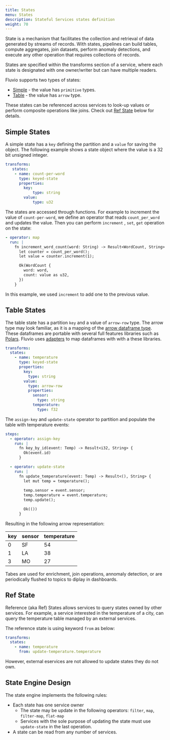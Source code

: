 ```yaml
---
title: States
menu: States
description: Stateful Services states definition
weight: 70
---
```


State is a mechanism that facilitates the collection and retrieval of data generated by streams of records. With states, pipelines can build tables, compute aggregates, join datasets, perform anomaly detections, and execute any other operation that requires collections of records.

States are specified within the transforms section of a service, where each state is designated with one owner/writer but can have multiple readers.

Fluvio supports two types of states:

* [Simple](#simple-states) - the value has `primitive` types.
* [Table](#table-states) - the value has `arrow` type.

These states can be referenced across services to look-up values or perform composite operations like joins. Check out [Ref State](#ref-state) below for details.


## Simple States

A simple state has a `key` defining the partition and a `value` for saving the object. The following example shows a state object where the value is a 32 bit unsigned integer.

```yaml
transforms:
   states:
    - name: count-per-word
      type: keyed-state
      properties:
        key:
            type: string
        value:
            type: u32
```


The states are accessed through functions. For example to increment the value of `count-per-word`, we define an operator that reads `count_per_word` and updates the value. Then you can perform `increment` , `set`, `get` operation on the state:

```yaml
- operator: map
  run: |
    fn increment_word_count(word: String) -> Result<WordCount, String> {
      let counter = count_per_word();
      let value = counter.increment(1);

      Ok(WordCount {
        word: word,
        count: value as u32,
      })
    }
```

In this example, we used `increment` to add one to the previous value. 


## Table States

The table state has a partition `key` and a value of `arrow-row` type. The arrow type may look familiar, as it is a mapping of the [arrow dataframe type]. These dataframes are portable with several full features libraries such as [Polars]. Fluvio uses [adapters] to map dataframes with with a these libraries.

```yaml
transforms:
  states:
    - name: temperature
      type: keyed-state
      properties:
        key:
          type: string
        value:
          type: arrow-row
          properties:
            sensor:
              type: string
            temperature:
              type: f32 
```

The `assign-key` and `update-state` operator to partition and populate the table with temperature events:

```yaml
steps:
  - operator: assign-key
    run: |
      fn key_by_id(event: Temp) -> Result<i32, String> {
        Ok(event.id)
      }

  - operator: update-state
    run: |
      fn update_temperature(event: Temp) -> Result<(), String> {
        let mut temp = temperature();
        
        temp.sensor = event.sensor;
        temp.temperature = event.temperature;
        temp.update();

        Ok(())
      }
```

Resulting in the following arrow representation: 

| key  | sensor | temperature |
| ---- | ------ | ----------- |
|   0  | SF     | 54          |
|   1  | LA     | 38          |
|   3  | MO     | 27          |

Tabes are used for enrichment, join operations, annomaly detection, or are periodically flushed to topics to diplay in dashboards.


## Ref State

Reference (aka Ref) States allows services to query states owned by other services.  For example, a service interested in the temperature of a city, can query the temperature table managed by an external services.  

The reference state is using keyword `from` as below: 

```yaml
transforms:
  states:
    - name: temperature
      from: update-temperature.temperature
```

However, external eservices are not allowed to update states they do not own.


## State Engine Design

The state engine implements the following rules:
* Each state has one service owner
  * The state may be update in the following operators: `filter`, `map`, `filter-map`, `flat-map`
  * Services with the sole purpose of updating the state must use `update-state` in the last operation.
* A state can be read from any number of services.


[arrow dataframe type]: https://docs.rs/arrow/latest/arrow/
[Polars]: https://pola.rs/
[adapters]: ./adapters.md
[window operations]: ./operators.md#window-operators